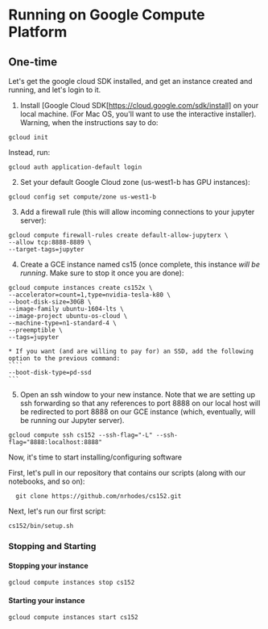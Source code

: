 # Running on Google Compute Platform

## One-time

Let's get the google cloud SDK installed, and get an instance created and running, and let's login to it.

1. Install [Google Cloud SDK[https://cloud.google.com/sdk/install] on your local machine. (For Mac OS, you'll want to use the interactive installer). Warning, when the instructions say to do:
```
gcloud init
```
Instead, run:
```
gcloud auth application-default login
```
2. Set your default Google Cloud zone (us-west1-b has GPU instances):
```
gcloud config set compute/zone us-west1-b
```
3. Add a firewall rule (this will allow incoming connections to your jupyter server):
```
gcloud compute firewall-rules create default-allow-jupyterx \
--allow tcp:8888-8889 \
--target-tags=jupyter
```
4. Create a GCE instance named cs15 (once complete, this instance *will be running*. Make sure to stop it once you are done):
```
gcloud compute instances create cs152x \
--accelerator=count=1,type=nvidia-tesla-k80 \
--boot-disk-size=30GB \
--image-family ubuntu-1604-lts \
--image-project ubuntu-os-cloud \
--machine-type=n1-standard-4 \
--preemptible \
--tags=jupyter 
```
    * If you want (and are willing to pay for) an SSD, add the following option to the previous command:
    ````
    --boot-disk-type=pd-ssd
    ```
5. Open an ssh window to your new instance. Note that we are setting up ssh forwarding so that any references to port 8888 on our local host will be redirected to port 8888 on our GCE instance (which, eventually, will be running our Jupyter server).
```
gcloud compute ssh cs152 --ssh-flag="-L" --ssh-flag="8888:localhost:8888"  
```

Now, it's time to start installing/configuring software

First, let's pull in our repository that contains our scripts (along with our notebooks, and so on):
```
  git clone https://github.com/nrhodes/cs152.git 
```

Next, let's run our first script:

```
cs152/bin/setup.sh
```



### Stopping and Starting

#### Stopping your instance
```
gcloud compute instances stop cs152
```

#### Starting your instance
```
gcloud compute instances start cs152
```




